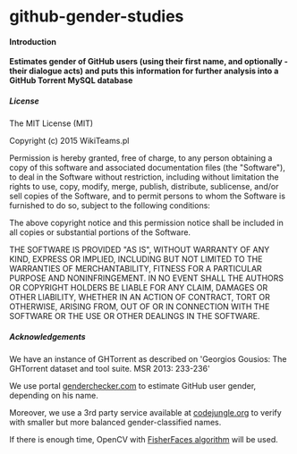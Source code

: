 github-gender-studies
=====================

#### Introduction

**Estimates gender of GitHub users (using their first name, and optionally - their dialogue acts) and puts this information for further analysis into a GitHub Torrent MySQL database**

##### License

The MIT License (MIT)

Copyright (c) 2015 WikiTeams.pl

Permission is hereby granted, free of charge, to any person obtaining a copy of
this software and associated documentation files (the "Software"), to deal in
the Software without restriction, including without limitation the rights to
use, copy, modify, merge, publish, distribute, sublicense, and/or sell copies of
the Software, and to permit persons to whom the Software is furnished to do so,
subject to the following conditions:

The above copyright notice and this permission notice shall be included in all
copies or substantial portions of the Software.

THE SOFTWARE IS PROVIDED "AS IS", WITHOUT WARRANTY OF ANY KIND, EXPRESS OR
IMPLIED, INCLUDING BUT NOT LIMITED TO THE WARRANTIES OF MERCHANTABILITY, FITNESS
FOR A PARTICULAR PURPOSE AND NONINFRINGEMENT. IN NO EVENT SHALL THE AUTHORS OR
COPYRIGHT HOLDERS BE LIABLE FOR ANY CLAIM, DAMAGES OR OTHER LIABILITY, WHETHER
IN AN ACTION OF CONTRACT, TORT OR OTHERWISE, ARISING FROM, OUT OF OR IN
CONNECTION WITH THE SOFTWARE OR THE USE OR OTHER DEALINGS IN THE SOFTWARE.

##### Acknowledgements

We have an instance of GHTorrent as described on 'Georgios Gousios: The GHTorrent dataset and tool suite. MSR 2013: 233-236'

We use portal [genderchecker.com](http://genderchecker.com/) to estimate GitHub user gender, depending on his name.

Moreover, we use a 3rd party service available at [codejungle.org](http://www.codejungle.org/site/api.html#gender) to verify with smaller but more balanced gender-classified names.

If there is enough time, OpenCV with [FisherFaces algorithm](https://github.com/bytefish/facerec) will be used.
